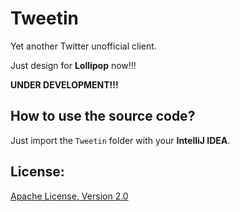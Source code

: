 Tweetin
=======

Yet another Twitter unofficial client.

Just design for __Lollipop__ now!!!

__UNDER DEVELOPMENT!!!__

## How to use the source code?

Just import the `Tweetin` folder with your __IntelliJ IDEA__.

## License:
[Apache License, Version 2.0](http://www.apache.org/licenses/LICENSE-2.0 "Apache License, Version 2.0")
